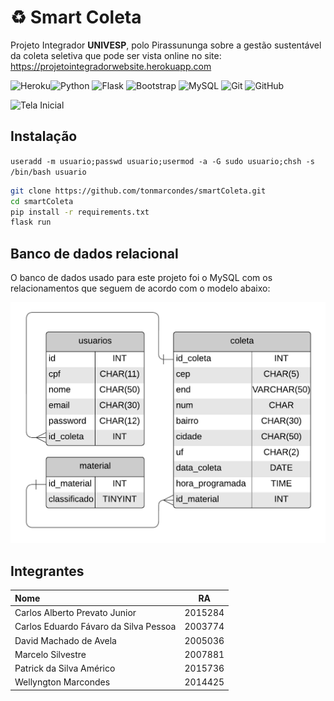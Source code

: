 # :recycle: Smart Coleta

Projeto Integrador **UNIVESP**, polo Pirassununga sobre a gestão sustentável da coleta seletiva que pode ser vista online no site:  https://projetointegradorwebsite.herokuapp.com

![Heroku](https://img.shields.io/badge/Heroku-430098?style=for-the-badge&logo=heroku&logoColor=white)![Python](https://img.shields.io/badge/Python-FFD43B?style=for-the-badge&logo=python&logoColor=blue) ![Flask](https://img.shields.io/badge/Flask-000000?style=for-the-badge&logo=flask&logoColor=white) ![Bootstrap](https://img.shields.io/badge/Bootstrap-563D7C?style=for-the-badge&logo=bootstrap&logoColor=white) ![MySQL](https://img.shields.io/badge/MySQL-005C84?style=for-the-badge&logo=mysql&logoColor=white) ![Git](https://img.shields.io/badge/GIT-E44C30?style=for-the-badge&logo=git&logoColor=white) ![GitHub](https://img.shields.io/badge/GitHub-100000?style=for-the-badge&logo=github&logoColor=white)

![Tela Inicial](./static/imgs/print.png)

## Instalação

`useradd -m usuario;passwd usuario;usermod -a -G sudo usuario;chsh -s /bin/bash usuario`

```bash
git clone https://github.com/tonmarcondes/smartColeta.git
cd smartColeta
pip install -r requirements.txt
flask run
```
## Banco de dados relacional

O banco de dados usado para este projeto foi o MySQL com os relacionamentos que seguem de acordo com o modelo abaixo:

![MER](./static/imgs/mer.png)

## Integrantes

| Nome | RA |
:---|---
|Carlos Alberto Prevato Junior|2015284|
|Carlos Eduardo Fávaro da Silva Pessoa|2003774|
|David Machado de Avela|2005036|
|Marcelo Silvestre|2007881|
|Patrick da Silva Américo|2015736|
|Wellyngton Marcondes|2014425|
